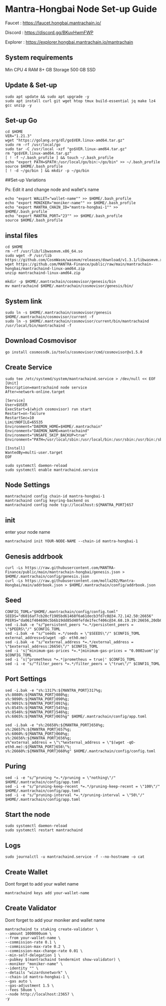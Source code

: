 # Mantra-Hongbai Node Set-up Guide

Faucet : https://faucet.hongbai.mantrachain.io/

Discord : https://discord.gg/BKuvHwmFWP

Explorer : https://explorer.hongbai.mantrachain.io/mantrachain

## System requirements
Min
CPU 	4
RAM 	8+ GB
Storage 	500 GB SSD

## Update & Set-up

````
sudo apt update && sudo apt upgrade -y
sudo apt install curl git wget htop tmux build-essential jq make lz4 gcc unzip -y
````

## Set-up Go

````
cd $HOME
VER="1.21.3"
wget "https://golang.org/dl/go$VER.linux-amd64.tar.gz"
sudo rm -rf /usr/local/go
sudo tar -C /usr/local -xzf "go$VER.linux-amd64.tar.gz"
rm "go$VER.linux-amd64.tar.gz"
[ ! -f ~/.bash_profile ] && touch ~/.bash_profile
echo "export PATH=$PATH:/usr/local/go/bin:~/go/bin" >> ~/.bash_profile
source $HOME/.bash_profile
[ ! -d ~/go/bin ] && mkdir -p ~/go/bin
````

##Set-up Variations

Ps: Edit it and change node and wallet's name

````
echo "export WALLET="wallet-name"" >> $HOME/.bash_profile
echo "export MONIKER="moniker-name"" >> $HOME/.bash_profile
echo "export MANTRA_CHAIN_ID="mantra-hongbai-1"" >> $HOME/.bash_profile
echo "export MANTRA_PORT="23"" >> $HOME/.bash_profile
source $HOME/.bash_profile
````

## instal files

````
cd $HOME
rm -rf /usr/lib/libwasmvm.x86_64.so
sudo wget -P /usr/lib https://github.com/CosmWasm/wasmvm/releases/download/v1.3.1/libwasmvm.x86_64.so
wget https://github.com/MANTRA-Finance/public/raw/main/mantrachain-hongbai/mantrachaind-linux-amd64.zip
unzip mantrachaind-linux-amd64.zip
````

````
mkdir -p $HOME/.mantrachain/cosmovisor/genesis/bin
mv mantrachaind $HOME/.mantrachain/cosmovisor/genesis/bin/
````

## System link

````
sudo ln -s $HOME/.mantrachain/cosmovisor/genesis $HOME/.mantrachain/cosmovisor/current -f
sudo ln -s $HOME/.mantrachain/cosmovisor/current/bin/mantrachaind /usr/local/bin/mantrachaind -f
````

## Download Cosmovisor

````
go install cosmossdk.io/tools/cosmovisor/cmd/cosmovisor@v1.5.0
````

## Create Service

````
sudo tee /etc/systemd/system/mantrachaind.service > /dev/null << EOF
[Unit]
Description=mantrachaind node service
After=network-online.target

[Service]
User=$USER
ExecStart=$(which cosmovisor) run start
Restart=on-failure
RestartSec=10
LimitNOFILE=65535
Environment="DAEMON_HOME=$HOME/.mantrachain"
Environment="DAEMON_NAME=mantrachaind"
Environment="UNSAFE_SKIP_BACKUP=true"
Environment="PATH=/usr/local/sbin:/usr/local/bin:/usr/sbin:/usr/bin:/sbin:/bin:/usr/games:/usr/local/games:/snap/bin:$HOME/.mantrachain/cosmovisor/current/bin"

[Install]
WantedBy=multi-user.target
EOF
````

````
sudo systemctl daemon-reload
sudo systemctl enable mantrachaind.service
````

## Node Settings

````
mantrachaind config chain-id mantra-hongbai-1
mantrachaind config keyring-backend os
mantrachaind config node tcp://localhost:${MANTRA_PORT}657
````

## init

enter your node name
````
mantrachaind init YOUR-NODE-NAME --chain-id mantra-hongbai-1
````

## Genesis addrbook

````
curl -Ls https://raw.githubusercontent.com/MANTRA-Finance/public/main/mantrachain-hongbai/genesis.json > $HOME/.mantrachain/config/genesis.json
curl -Ls https://raw.githubusercontent.com/molla202/Mantra-Hongbai/main/addrbook.json > $HOME/.mantrachain/config/addrbook.json
````


## Seed

````
CONFIG_TOML="$HOME/.mantrachain/config/config.toml"
SEEDS="d6016af7cb20cf1905bd61468f6a61decb3fd7c0@34.72.142.50:26656"
PEERS="da061f404690c5b6b19dd85d40fefde1fecf406c@34.68.19.19:26656,20db08acbcac9b7114839e63539da2802b848982@34.72.148.3:26656,7ba9e5051a1cb2542c2ecbfa12954bdbab3121f5@34.171.207.218:26656,7ab572034a2d1d9d67e31dbac43c4554e0e53ba5@104.198.160.158:26656,75855dec829d40f105299f09dc64f05b44057a3a@34.134.75.248:26656"
sed -i.bak -e "s/^persistent_peers *=.*/persistent_peers = \"$PEERS\"/" $CONFIG_TOML
sed -i.bak -e "s/^seeds =.*/seeds = \"$SEEDS\"/" $CONFIG_TOML
external_address=$(wget -qO- eth0.me)
sed -i.bak -e "s/^external_address *=.*/external_address = \"$external_address:26656\"/" $CONFIG_TOML
sed -i 's|^minimum-gas-prices *=.*|minimum-gas-prices = "0.0002uom"|g' $CONFIG_TOML
sed -i 's|^prometheus *=.*|prometheus = true|' $CONFIG_TOML
sed -i -e "s/^filter_peers *=.*/filter_peers = \"true\"/" $CONFIG_TOML
````

## Port Settings

````
sed -i.bak -e "s%:1317%:${MANTRA_PORT}317%g;
s%:8080%:${MANTRA_PORT}080%g;
s%:9090%:${MANTRA_PORT}090%g;
s%:9091%:${MANTRA_PORT}091%g;
s%:8545%:${MANTRA_PORT}545%g;
s%:8546%:${MANTRA_PORT}546%g;
s%:6065%:${MANTRA_PORT}065%g" $HOME/.mantrachain/config/app.toml
````

````
sed -i.bak -e "s%:26658%:${MANTRA_PORT}658%g;
s%:26657%:${MANTRA_PORT}657%g;
s%:6060%:${MANTRA_PORT}060%g;
s%:26656%:${MANTRA_PORT}656%g;
s%^external_address = \"\"%external_address = \"$(wget -qO- eth0.me):${MANTRA_PORT}656\"%;
s%:26660%:${MANTRA_PORT}660%g" $HOME/.mantrachain/config/config.toml
````

## Puring

````
sed -i -e "s/^pruning *=.*/pruning = \"nothing\"/" $HOME/.mantrachain/config/app.toml
sed -i -e "s/^pruning-keep-recent *=.*/pruning-keep-recent = \"100\"/" $HOME/.mantrachain/config/app.toml
sed -i -e "s/^pruning-interval *=.*/pruning-interval = \"50\"/" $HOME/.mantrachain/config/app.toml
````

## Start the node

````
sudo systemctl daemon-reload
sudo systemctl restart mantrachaind
````

## Logs

````
sudo journalctl -u mantrachaind.service -f --no-hostname -o cat
````

## Create Wallet

Dont forget to add your wallet name
````
mantrachaind keys add your-wallet-name
````

## Create Validator

Dont forget to add your moniker and wallet name

````
mantrachaind tx staking create-validator \
--amount 1000000uom \
--from your-wallet-name \
--commission-rate 0.1 \
--commission-max-rate 0.2 \
--commission-max-change-rate 0.01 \
--min-self-delegation 1 \
--pubkey $(mantrachaind tendermint show-validator) \
--moniker "moniker-name" \
--identity "" \
--details "wizardsnetwork" \
--chain-id mantra-hongbai-1 \
--gas auto \
--gas-adjustment 1.5 \
--fees 50uom \
--node http://localhost:23657 \
-y
````
